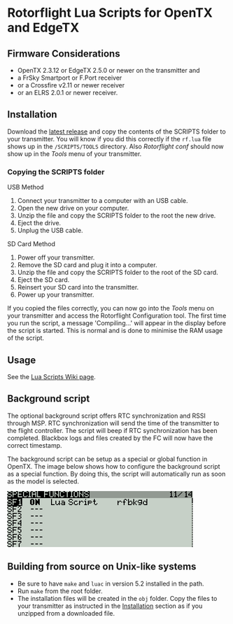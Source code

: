 # Rotorflight Lua Scripts for OpenTX and EdgeTX

## Firmware Considerations

- OpenTX 2.3.12 or EdgeTX 2.5.0 or newer on the transmitter and
- a FrSky Smartport or F.Port receiver
- or a Crossfire v2.11 or newer receiver
- or an ELRS 2.0.1 or newer receiver. 

## Installation
Download the [latest release](https://github.com/rotorflight/rotorflight-lua-scripts/releases) and copy the contents of the SCRIPTS folder to your transmitter. You will know if you did this correctly if the `rf.lua` file shows up in the `/SCRIPTS/TOOLS` directory. Also *Rotorflight conf* should now show up in the *Tools* menu of your transmitter. 

### Copying the SCRIPTS folder

USB Method

1. Connect your transmitter to a computer with an USB cable.
2. Open the new drive on your computer.
3. Unzip the file and copy the SCRIPTS folder to the root the new drive.
4. Eject the drive.
5. Unplug the USB cable.

SD Card Method

1. Power off your transmitter.
2. Remove the SD card and plug it into a computer.
3. Unzip the file and copy the SCRIPTS folder to the root of the SD card.
4. Eject the SD card.
5. Reinsert your SD card into the transmitter.
6. Power up your transmitter.

If you copied the files correctly, you can now go into the *Tools* menu on your transmitter and access the Rotorflight Configuration tool. The first time you run the script, a message 'Compiling...' will appear in the display before the script is started. This is normal and is done to minimise the RAM usage of the script.

## Usage
See the [Lua Scripts Wiki page](https://github.com/rotorflight/rotorflight/wiki/Lua-Scripts).

## Background script
The optional background script offers RTC synchronization and RSSI through MSP. RTC synchronization will send the time of the transmitter to the flight controller. The script will beep if RTC synchronization has been completed. Blackbox logs and files created by the FC will now have the correct timestamp.

The background script can be setup as a special or global function in OpenTX. The image below shows how to configure the background script as a special function. By doing this, the script will automatically run as soon as the model is selected.

![Background script setup](docs/assets/images/background_script_setup.png)

## Building from source on Unix-like systems

- Be sure to have `make` and `luac` in version 5.2 installed in the path.
- Run `make` from the root folder.
- The installation files will be created in the `obj` folder. Copy the files to your transmitter as instructed in the [Installation](#installation) section as if you unzipped from a downloaded file.
